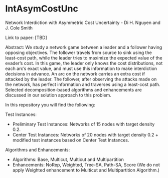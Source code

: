 # IntAsymCostUnc
Network Interdiction with Asymmetric Cost Uncertainty - Di H. Nguyen and J. Cole Smith

Link to paper: [TBD]

Abstract: We study a network game between a leader and a follower having opposing objectives. The follower travels from source to sink using the least-cost path, while the leader tries to maximize the expected value of the evader’s cost. In this game, the leader only knows the cost distributions, not each arc’s exact value, and must use this information to make interdiction decisions in advance. An arc on the network carries an extra cost if attacked by the leader. The follower, after observing the attacks made on the network, has perfect information and traverses using a least-cost path. Selected decomposition-based algorithms and enhancements are discussed in our solution approach to this problem.  

In this repository you will find the following:

Test Instances:
- Preliminary Test Instances: Networks of 15 nodes with target density 0.2.
- Center Test Instances: Networks of 20 nodes with target density 0.2 + modified test instances based on Center Test Instances.

Algorithms and Enhancements:
- Algorithms: Base, Multicut, Multicut and Multipartition
- Enhancements: NoRep, Weighted, Tree-SA, Path-SA, Score 
(We do not apply Weighted enhancement to Multicut and Multipartition Algorithm.)
